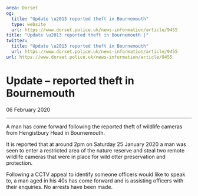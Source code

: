 ```yaml
area: Dorset
og:
  title: "Update \u2013 reported theft in Bournemouth"
  type: website
  url: https://www.dorset.police.uk/news-information/article/9455
title: "Update \u2013 reported theft in Bournemouth |"
twitter:
  title: "Update \u2013 reported theft in Bournemouth"
  url: https://www.dorset.police.uk/news-information/article/9455
url: https://www.dorset.police.uk/news-information/article/9455
```

# Update – reported theft in Bournemouth

06 February 2020

* * *

A man has come forward following the reported theft of wildlife cameras from Hengistbury Head in Bournemouth.

It is reported that at around 2pm on Saturday 25 January 2020 a man was seen to enter a restricted area of the nature reserve and steal two remote wildlife cameras that were in place for wild otter preservation and protection.

Following a CCTV appeal to identify someone officers would like to speak to, a man aged in his 40s has come forward and is assisting officers with their enquiries. No arrests have been made.

